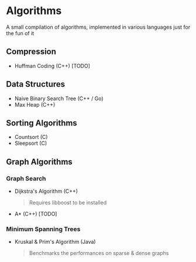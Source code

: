 # Algorithms

A small compilation of algorithms, implemented in various languages just for the fun of it

## Compression

- Huffman Coding (C++) [TODO]

## Data Structures

- Naive Binary Search Tree (C++ / Go)
- Max Heap (C++)

## Sorting Algorithms

- Countsort (C)
- Sleepsort (C)

## Graph Algorithms

### Graph Search

- Dijkstra's Algorithm (C++)
  > Requires libboost to be installed
- A\* (C++) [TODO]

### Minimum Spanning Trees

- Kruskal & Prim's Algorithm (Java)
  > Benchmarks the performances on sparse & dense graphs
